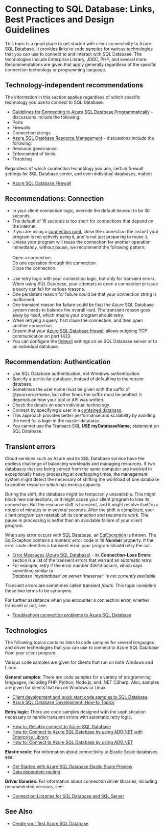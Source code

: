 <properties 
	pageTitle="Connecting to SQL Database: Links, Best Practices and Design Guidelines" 
	description="A starting point topic that gathers together links and recommendations for client programs that connect to Azure SQL Database from technologies such as ADO.NET and PHP." 
	services="sql-database" 
	documentationCenter="" 
	authors="MightyPen" 
	manager="jeffreyg" 
	editor=""/>


<tags 
	ms.service="sql-database" 
	ms.workload="data-management" 
	ms.tgt_pltfrm="na" 
	ms.devlang="na" 
	ms.topic="article" 
	ms.date="07/15/2015" 
	ms.author="genemi"/>


# Connecting to SQL Database: Links, Best Practices and Design Guidelines


This topic is a good place to get started with client connectivity to Azure SQL Database. It provides links to code samples for various technologies that you can use to connect to and interact with SQL Database. The technologies include Enterprise Library, JDBC, PHP, and several more. Recommendations are given that apply generally regardless of the specific connection technology or programming language.


## Technology-independent recommendations


The information in this section applies regardless of which specific technology you use to connect to SQL Database.


- [Guidelines for Connecting to Azure SQL Database Programmatically](http://msdn.microsoft.com/library/azure/ee336282.aspx) - discussions include the following:
 - Ports
 - Firewalls
 - Connection strings
- [Azure SQL Database Resource Management](https://msdn.microsoft.com/library/azure/dn338083.aspx) - discussions include the following:
 - Resource governance
 - Enforcement of limits
 - Throttling


Regardless of which connection technology you use, certain firewall settings for SQL Database server, and even individual databases, matter:


- [Azure SQL Database Firewall](https://msdn.microsoft.com/library/azure/ee621782.aspx)


## Recommendations: Connection


- In your client connection logic, override the default timeout to be 30 seconds.
 - The default of 15 seconds is too short for connections that depend on the internet.
- If you are using a [connection pool](http://msdn.microsoft.com/library/8xx3tyca.aspx), close the connection the instant your program is not actively using it, and is not just preparing to reuse it.
 - Unless your program will reuse the connection for another operation immediately, without pause, we recommend the following pattern:
<br/><br/>Open a connection.
<br/>Do one operation through the connection.
<br/>Close the connection.<br/><br/>
- Use retry logic with your connection logic, but only for transient errors. When using SQL Database, your attempts to open a connection or issue a query can fail for various reasons.
 - One persistent reason for failure could be that your connection string is malformed.
 - One transient reason for failure could be that the Azure SQL Database system needs to balance the overall load. The transient reason goes away by itself, which means your program should retry.
 - When retrying a query, first close the connection, and then open another connection.
- Ensure that your [Azure SQL Database firewall](http://msdn.microsoft.com/library/ee621782.aspx) allows outgoing TCP communication on port 1433.
 - You can configure the [firewall](http://msdn.microsoft.com/library/azure/ee621782.aspx) settings on an SQL Database server or to an individual database.


## Recommendation: Authentication


- Use SQL Database authentication, not Windows authentication.
- Specify a particular database, instead of defaulting to the *master* database.
- Sometimes the user name must be given with the suffix of *@yourservername*, but other times the suffix must be omitted. It depends on how your tool or API was written.
 - Check the details on each individual technology.
- Connect by specifying a user in a [contained database](http://msdn.microsoft.com/library/ff929071.aspx).
 - This approach provides better performance and scalability by avoiding the need for a login in the master database.
 - You cannot use the Transact-SQL **USE myDatabaseName;** statement on SQL Database.


## Transient errors


Cloud services such as Azure and its SQL Database service have the endless challenge of balancing workloads and managing resources. If two databases that are being served from the same computer are involved in exceptionally heavy processing at overlapping times, the management system might detect the necessary of shifting the workload of one database to another resource which has excess capacity.


During the shift, the database might be temporarily unavailable. This might block new connections, or it might cause your client program to lose its connection. But the resource shift is transient, and it might resolve itself in a couple of minutes or in several seconds. After the shift is completed, your client program can reestablish its connection and resume its work. The pause in processing is better than an avoidable failure of your client program.


When any error occurs with SQL Database, an [SqlException](https://msdn.microsoft.com/library/system.data.sqlclient.sqlexception.aspx) is thrown. The SqlException contains a numeric error code in its **Number** property. If the error code identifies a transient error, your program should retry the call.


- [Error Messages (Azure SQL Database)](http://msdn.microsoft.com/library/azure/ff394106.aspx) - its **Connection-Loss Errors** section is a list of the transient errors that warrant an automatic retry.
 - For example, retry if the error number 40613 occurs, which says something similar to<br/>*Database 'mydatabase' on server 'theserver' is not currently available.*


Transient *errors* are sometimes called transient *faults*. This topic considers these two terms to be synonyms.


For further assistance when you encounter a connection error, whether transient or not, see:


- [Troubleshoot connection problems to Azure SQL Database](http://support.microsoft.com/kb/2980233/)


## Technologies


The following topics contains links to code samples for several languages and driver technologies that you can use to connect to Azure SQL Database from your client program.


Various code samples are given for clients that run on both Windows and Linux.


**General samples:** There are code samples for a variety of programming languages, including PHP, Python, Node.js, and .NET CSharp. Also, samples are given for clients that run on Windows or Linux.


- [Client development and quick start code samples to SQL Database](sql-database-develop-quick-start-client-code-samples.md)
- [Azure SQL Database Development: How-to Topics](http://msdn.microsoft.com/library/azure/ee621787.aspx)


**Retry logic:** There are code samples designed with the sophistication necessary to handle transient errors with automatic retry logic.


- [How to: Reliably connect to Azure SQL Database](http://msdn.microsoft.com/library/azure/dn864744.aspx)
- [How to: Connect to Azure SQL Database by using ADO.NET with Enterprise Library](http://msdn.microsoft.com/library/azure/dn961167.aspx)
- [How to: Connect to Azure SQL Database by using ADO.NET](http://msdn.microsoft.com/library/azure/ee336243.aspx)


**Elastic scale:** For information about connectivity to Elastic Scale databases, see:


- [Get Started with Azure SQL Database Elastic Scale Preview](sql-database-elastic-scale-get-started.md)
- [Data dependent routing](sql-database-elastic-scale-data-dependent-routing.md)


**Driver libraries:** For information about connection driver libraries, including recommended versions, see:


- [Connection Libraries for SQL Database and SQL Server](sql-database-libraries.md)


## See Also


- [Create your first Azure SQL Database](sql-database-get-started.md)

 